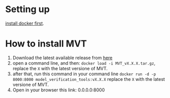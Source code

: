 # Setting up
[install docker first](https://docs.docker.com/engine/install/).

# How to install MVT

1. Download the latest available release from [here](https://github.com/COMBINE-Group/docker_verify/releases)
2. open a command line, and then: `docker load -i MVT_vX.X.X.tar.gz`, replace the `X` with the latest versione of MVT.
3. after that, run this command in your command line `docker run -d -p 8000:8000 model_verification_tools:vX.X.X` replace the `X` with the latest versione of MVT.
4. Open in your browser this link: 0.0.0.0:8000
